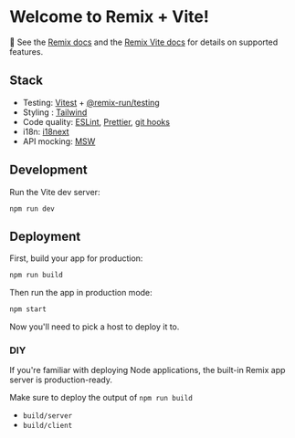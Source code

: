 # Welcome to Remix + Vite!

📖 See the [Remix docs](https://remix.run/docs) and the [Remix Vite docs](https://remix.run/docs/en/main/future/vite) for details on supported features.

## Stack

- Testing: [Vitest](https://vitest.dev) + [@remix-run/testing](https://remix.run/docs/en/main/other-api/testing)
- Styling : [Tailwind](https://tailwindcss.com/)
- Code quality: [ESLint](https://eslint.org/), [Prettier](https://prettier.io/), [git hooks](https://typicode.github.io/husky/)
- i18n: [i18next](https://remix.run/resources/remix-i18next)
- API mocking: [MSW](https://mswjs.io/)

## Development

Run the Vite dev server:

```shellscript
npm run dev
```

## Deployment

First, build your app for production:

```sh
npm run build
```

Then run the app in production mode:

```sh
npm start
```

Now you'll need to pick a host to deploy it to.

### DIY

If you're familiar with deploying Node applications, the built-in Remix app server is production-ready.

Make sure to deploy the output of `npm run build`

- `build/server`
- `build/client`
